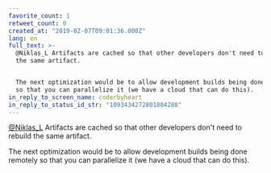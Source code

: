 ```yaml
---
favorite_count: 1
retweet_count: 0
created_at: "2019-02-07T09:01:36.000Z"
lang: en
full_text: >-
  @Niklas_L Artifacts are cached so that other developers don't need to rebuild
  the same artifact.


  The next optimization would be to allow development builds being done remotely
  so that you can parallelize it (we have a cloud that can do this).
in_reply_to_screen_name: coderbyheart
in_reply_to_status_id_str: "1093434272801804288"
---
```


[@Niklas_L](https://twitter.com/Niklas_L) Artifacts are cached so that other
developers don't need to rebuild the same artifact.

The next optimization would be to allow development builds being done remotely
so that you can parallelize it (we have a cloud that can do this).
